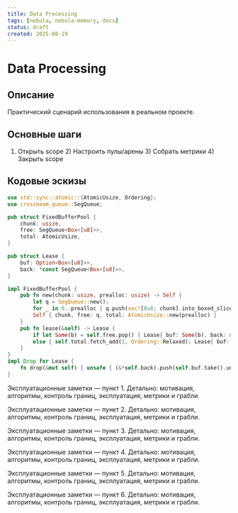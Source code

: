 ```yaml
---
title: Data Processing
tags: [nebula, nebula-memory, docs]
status: draft
created: 2025-08-19
---
```


# Data Processing

## Описание
Практический сценарий использования в реальном проекте.

## Основные шаги
1) Открыть scope  2) Настроить пулы/арены  3) Собрать метрики  4) Закрыть scope

## Кодовые эскизы

```rust
use std::sync::atomic::{AtomicUsize, Ordering};
use crossbeam_queue::SegQueue;

pub struct FixedBufferPool {
    chunk: usize,
    free: SegQueue<Box<[u8]>>,
    total: AtomicUsize,
}

pub struct Lease {
    buf: Option<Box<[u8]>>,
    back: *const SegQueue<Box<[u8]>>,
}

impl FixedBufferPool {
    pub fn new(chunk: usize, prealloc: usize) -> Self {
        let q = SegQueue::new();
        for _ in 0..prealloc { q.push(vec![0u8; chunk].into_boxed_slice()); }
        Self { chunk, free: q, total: AtomicUsize::new(prealloc) }
    }
    pub fn lease(&self) -> Lease {
        if let Some(b) = self.free.pop() { Lease{ buf: Some(b), back: &self.free } }
        else { self.total.fetch_add(1, Ordering::Relaxed); Lease{ buf: Some(vec![0u8; self.chunk].into_boxed_slice()), back: &self.free } }
    }
}
impl Drop for Lease {
    fn drop(&mut self) { unsafe { (&*self.back).push(self.buf.take().unwrap()); } }
}
```


Эксплуатационные заметки — пункт 1. Детально: мотивация, алгоритмы, контроль границ, эксплуатация, метрики и грабли.

Эксплуатационные заметки — пункт 2. Детально: мотивация, алгоритмы, контроль границ, эксплуатация, метрики и грабли.

Эксплуатационные заметки — пункт 3. Детально: мотивация, алгоритмы, контроль границ, эксплуатация, метрики и грабли.

Эксплуатационные заметки — пункт 4. Детально: мотивация, алгоритмы, контроль границ, эксплуатация, метрики и грабли.

Эксплуатационные заметки — пункт 5. Детально: мотивация, алгоритмы, контроль границ, эксплуатация, метрики и грабли.

Эксплуатационные заметки — пункт 6. Детально: мотивация, алгоритмы, контроль границ, эксплуатация, метрики и грабли.
